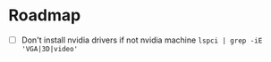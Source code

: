 # Roadmap

- [ ] Don't install nvidia drivers if not nvidia machine `lspci | grep -iE 'VGA|3D|video'`
